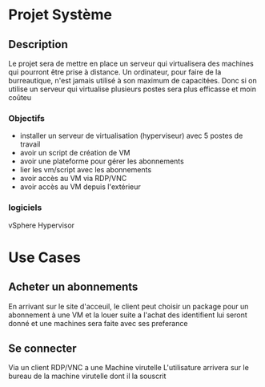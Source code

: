 # Projet Système


## Description
Le projet sera de mettre en place un serveur qui virtualisera des machines
qui pourront être prise à distance. Un ordinateur, pour faire de la burreautique, n'est jamais
utilisé à son maximum de capacitées. Donc si on utilise un serveur qui virtualise
plusieurs postes sera plus efficasse et moin coûteu

### Objectifs

- installer un serveur de virtualisation (hyperviseur) avec 5 postes de travail
- avoir un script de création de VM
- avoir une plateforme pour gérer les abonnements
- lier les vm/script avec les abonnements
- avoir accès au VM via RDP/VNC
- avoir accès au VM depuis l'extérieur

### logiciels

vSphere Hypervisor

# Use Cases
## Acheter un abonnements
En arrivant sur le site d'acceuil, le client peut choisir un package pour un abonnement à une VM et la louer
suite a l'achat des identifient lui seront donné et une machines sera faite avec ses preferance
## Se connecter
Via un client RDP/VNC a une Machine virutelle
L'utilisature arrivera sur le bureau de la machine virutelle dont il la souscrit
